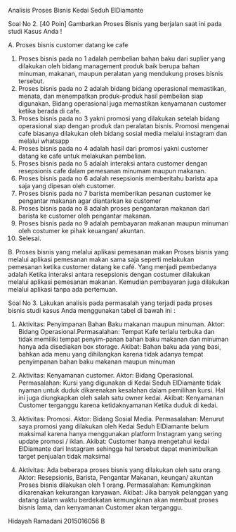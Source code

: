 
Analisis Proses Bisnis Kedai Seduh ElDiamante

Soal No 2. [40 Poin] Gambarkan Proses Bisnis yang berjalan saat ini pada studi Kasus Anda !

A. Proses bisnis customer datang ke cafe
1. Proses bisnis pada no 1 adalah pembelian bahan baku dari suplier yang dilakukan oleh bidang management produk baik berupa bahan minuman, makanan, maupun peralatan yang mendukung proses bisnis tersebut.
2. Proses bisnis pada no 2 adalah bidang bidang operasional memastikan, menata, dan menempatkan produk-produk hasil pembelian siap digunakan. Bidang operasional juga memastikan kenyamanan customer ketika berada di cafe.
3. Proses bisnis pada no 3 yakni promosi yang dilakukan setelah bidang operasional siap dengan produk dan peralatan bisnis. Promosi mengenai cafe biasanya dilakukan oleh bidang sosial media melalui instagram dan melalui whatsapp
4. Proses bisnis pada no 4 adalah hasil dari promosi yakni customer datang ke cafe untuk melakukan pembelian.
5. Proses bisnis pada no 5 adalah interaksi antara customer dengan resepsionis cafe dalam pemesanan minumam maupun makanan.
6. Proses bisnis pada no 6 adalah resepsionis memberitahu barista apa saja yang dipesan oleh customer.
7. Proses bisnis pada no 7 barista memberikan pesanan customer ke pengantar makanan agar diantarkan ke customer
8. Proses bisnis pada no 8 adalah proses pengantaran makanan dari barista ke customer oleh pengantar makanan.
9. Proses bisnis pada no 9 adalah pembayaran makanan maupun minuman oleh costumer ke pihak keuangan/ akuntan.
10. Selesai.

B. Proses bisnis yang melalui aplikasi pemesanan makan Proses bisnis yang melalui aplikasi pemesanan makan sama saja seperti melakukan pemesanan ketika customer datang ke café. Yang menjadi pembedanya adalah Ketika interaksi antara resepsionis dengan costumer dilakukan melalui aplikasi pemesanan makanan. Kemudian pembayaran juga dilakukan melalui aplikasi tanpa ada pertemuan.

Soal No 3. Lakukan analisis pada permasalah yang terjadi pada proses bisnis studi kasus Anda menggunakan tabel di bawah ini :

1. Aktivitas: Penyimpanan Bahan Baku makanan maupun minuman. Aktor: Bidang Operasional.Permasalahan: Tempat Kafe terlalu terbuka dan tidak memiliki tempat penyim-panan bahan baku makanan dan minuman hanya ada disediakan box storage. Akibat: Bahan baku ada yang basi, bahkan ada menu yang dihilangkan karena tidak adanya tempat penyimpanan bahan baku makanan maupun minuman

2. Aktivitas: Kenyamanan customer. Aktor: Bidang Operasional. Permasalahan: Kursi yang digunakan di Kedai Seduh ElDiamante tidak nyaman untuk duduk dikarenakan kesalahan dalam pemilihan kursi. Hal ini juga diungkapkan oleh salah satu owner kedai. Akibat: Kenyamanan Customer terganggu karena ketidaknyamanan Ketika duduk di kedai.

3. Aktivitas: Promosi. Aktor: Bidang Sosial Media. Permasalahan: Menurut saya promosi yang dilakukan oleh Kedai Seduh  ElDiamante belum maksimal karena hanya menggunakan platform Instagram yang sering update promosi / iklan. Akibat: Customer hanya mengetahui kedai ElDiamante dari Instagram sehingga hal tersebut dapat menimbulkan target penjualan tidak maksimal

4. Aktivitas: Ada beberapa proses bisnis yang dilakukan oleh satu orang. Aktor: Resepsionis, Barista, Pengantar Makanan, keungan/ akuntan Proses bisnis dilakukan oleh 1 orang. Permasalahan: Kemungkinan dikarenakan kekurangan karyawan. Akibat: Jika banyak pelanggan yang datang dalam waktu berdekatan kemungkinan akan membuat proses bisnis lama, dan kenyamanan Customer akan terganggu.

Hidayah Ramadani 2015016056 B
